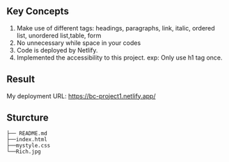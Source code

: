 ## Key Concepts
1. Make use of different tags: headings, paragraphs, link, italic, ordered list, unordered list,table, form
2. No unnecessary while space in your codes
3. Code is deployed by Netlify.
4. Implemented the accessibility to this project. exp: Only use h1 tag once. 


## Result
My deployment URL: https://bc-project1.netlify.app/


## Sturcture
````
├── README.md
├──index.html
├──mystyle.css
└──Rich.jpg
````
